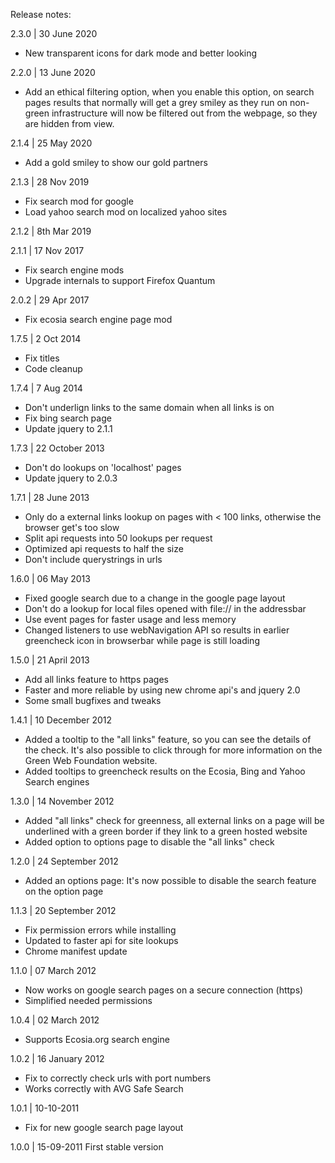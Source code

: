 Release notes:

2.3.0 | 30 June 2020
- New transparent icons for dark mode and better looking

2.2.0 | 13 June 2020
- Add an ethical filtering option, when you enable this option, on search pages results that normally will get a grey smiley as they run on non-green infrastructure will now be filtered out from the webpage, so they are hidden from view. 

2.1.4 | 25 May 2020
- Add a gold smiley to show our gold partners

2.1.3 | 28 Nov 2019
- Fix search mod for google
- Load yahoo search mod on localized yahoo sites

2.1.2 | 8th Mar 2019

2.1.1 | 17 Nov 2017
- Fix search engine mods
- Upgrade internals to support Firefox Quantum

2.0.2 | 29 Apr 2017
- Fix ecosia search engine page mod

1.7.5 | 2 Oct 2014
- Fix titles
- Code cleanup

1.7.4 | 7 Aug 2014
- Don't underlign links to the same domain when all links is on
- Fix bing search page
- Update jquery to 2.1.1


1.7.3 | 22 October 2013
- Don't do lookups on 'localhost' pages
- Update jquery to 2.0.3

1.7.1 | 28 June 2013
- Only do a external links lookup on pages with < 100 links, otherwise the browser get's too slow
- Split api requests into 50 lookups per request
- Optimized api requests to half the size
- Don't include querystrings in urls

1.6.0 | 06 May 2013
- Fixed google search due to a change in the google page layout
- Don't do a lookup for local files opened with file:// in the addressbar
- Use event pages for faster usage and less memory
- Changed listeners to use webNavigation API so results in earlier greencheck icon in browserbar while page is still loading

1.5.0 | 21 April 2013
- Add all links feature to https pages
- Faster and more reliable by using new chrome api's and jquery 2.0
- Some small bugfixes and tweaks

1.4.1 | 10 December 2012
- Added a tooltip to the "all links" feature, so you can see the details of the check. It's also possible to click through for more information on the Green Web Foundation website.
- Added tooltips to greencheck results on the Ecosia, Bing and Yahoo Search engines 

1.3.0 | 14 November 2012
- Added "all links" check for greenness, all external links on a page will be underlined with a green border if they link to a green hosted website
- Added option to options page to disable the "all links" check

1.2.0 | 24 September 2012
- Added an options page: It's now possible to disable the search feature on the option page

1.1.3 | 20 September 2012
- Fix permission errors while installing
- Updated to faster api for site lookups
- Chrome manifest update

1.1.0 | 07 March 2012
- Now works on google search pages on a secure connection (https)
- Simplified needed permissions

1.0.4 | 02 March 2012
- Supports Ecosia.org search engine

1.0.2 | 16 January 2012
- Fix to correctly check urls with port numbers
- Works correctly with AVG Safe Search

1.0.1 | 10-10-2011
- Fix for new google search page layout

1.0.0 | 15-09-2011
First stable version
